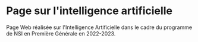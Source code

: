 # Page sur l'intelligence artificielle
Page Web réalisée sur l'Intelligence Artificielle dans le cadre du programme de NSI en Première Générale en 2022-2023.
